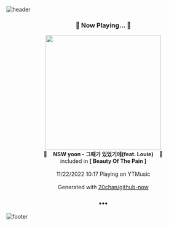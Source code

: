 ![header](https://capsule-render.vercel.app/api?type=wave&height=170&section=header&text=Hi.%20I'm%20SHIFT&fontColor=090707&fontAlignX=45&fontAlignY=65&fontSize=100)

<h3 align="center">🎵 Now Playing... 🎵</h3>
<p align="center">
  <a href="https://music.youtube.com/watch?v=qRG919n7_-Q">
    <img width="300" src="https://lh3.googleusercontent.com/Exl8r_caVIfTMajHiKUsq54uCTXrf8sY3cHubiirM_eUsDKsdedIV_jDFNA-GCbMrSkVTpVZRH60CVzvww">
  </a>
  <br>
  🎵&nbsp&nbsp&nbsp <b>NSW yoon - 그때가 있었기에(feat. Louie)</b> &nbsp&nbsp&nbsp🎵
  <br>
  included in <b>[ Beauty Of The Pain ]</b>
  
  <br />
  <br />
  11/22/2022 10:17 Playing on YTMusic
  <br />
  <br />
  Generated with <a href="https://github.com/20chan/github-now">20chan/github-now</a>
</p>

<h3 align="center">•••</h3>

![footer](https://capsule-render.vercel.app/api?type=wave&height=150&section=footer)
